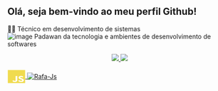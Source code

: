 ## Olá, seja bem-vindo ao meu perfil Github!
 👨‍💻 Técnico em desenvolvimento de sistemas<br>
 ![image](https://user-images.githubusercontent.com/100954130/204041729-11eec0e2-2bcf-40ee-8f52-61bd7c4088d5.png)
Padawan da tecnologia e ambientes de desenvolvimento de softwares
<div align="center">
  <a href="https://github.com/dviniciusbr">
  <img height="180em" src="https://github-readme-stats.vercel.app/api?username=dviniciusbr&show_icons=true&theme=algolia&include_all_commits=true&count_private=true"/>
  <img height="180em" src="https://github-readme-stats.vercel.app/api/top-langs/?username=dviniciusbr&layout=compact&langs_count=7&theme=algolia"/>
</div>
<div style="display: inline_block"><br>
  <img align="center" alt="Rafa-Js" height="30" width="40" src="https://raw.githubusercontent.com/devicons/devicon/master/icons/javascript/javascript-plain.svg">
  <img align="center" alt="Rafa-Js" height="30" width="40" src="https://cdn.jsdelivr.net/gh/devicons/devicon/icons/react/react-original.svg"/>
</div>

##
